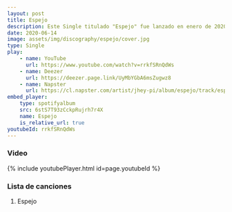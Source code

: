 ```yaml
---
layout: post
title: Espejo
description: Este Single titulado "Espejo" fue lanzado en enero de 2020 y a traves del  genero Latino narra la exploración del proceso de creación musical de Jehy Pi.
date: 2020-06-14
image: assets/img/discography/espejo/cover.jpg
type: Single
play:
    - name: YouTube
      url: https://www.youtube.com/watch?v=rrkfSRnQdWs
    - name: Deezer
      url: https://deezer.page.link/UyMbYGbA6msZugwz8
    - name: Napster
      url: https://cl.napster.com/artist/jhey-pi/album/espejo/track/espejo
embed_player:
    type: spotifyalbum
    src: 6stS7T93zCckpRujrh7r4X
    name: Espejo
    is_relative_url: true
youtubeId: rrkfSRnQdWs
---
```

### Video
{% include youtubePlayer.html id=page.youtubeId %}


### Lista de canciones

1. Espejo

